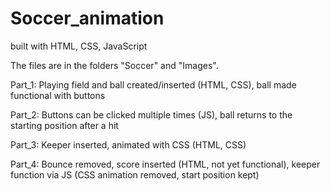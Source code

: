 # Soccer_animation
 built with HTML, CSS, JavaScript

The files are in the folders "Soccer" and "Images".

Part_1: Playing field and ball created/inserted (HTML, CSS), ball made functional with buttons

Part_2: Buttons can be clicked multiple times (JS), ball returns to the starting position after a hit

Part_3: Keeper inserted, animated with CSS (HTML, CSS)

Part_4: Bounce removed, score inserted (HTML, not yet functional), keeper function via JS (CSS animation removed, start position kept)

